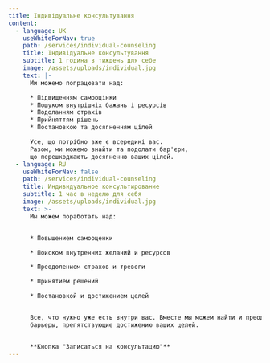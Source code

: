 ```yaml
---
title: Індивідуальне консультування
content:
  - language: UK
    useWhiteForNav: true
    path: /services/individual-counseling
    title: Індивідуальне консультування
    subtitle: 1 година в тиждень для себе
    image: /assets/uploads/individual.jpg
    text: |-
      Ми можемо попрацювати над:

      * Підвищенням самооцінки
      * Пошуком внутрішніх бажань і ресурсів
      * Подоланням страхів
      * Прийняттям рішень​
      * Постановкою та досягненням цілей

      Усе, що потрібно вже є всередині вас.
      Разом, ми можемо знайти та подолати бар'єри,
      що перешкоджають досягненню ваших цілей.
  - language: RU
    useWhiteForNav: false
    path: /services/individual-counseling
    title: Индивидуальное консультирование
    subtitle: 1 час в неделю для себя
    image: /assets/uploads/individual.jpg
    text: >-
      Мы можем поработать над:


      * Повышением самооценки

      * Поиском внутренних желаний и ресурсов

      * Преодолением страхов и тревоги

      * Принятием решений

      * Постановкой и достижением целей


      Все, что нужно уже есть внутри вас. Вместе мы можем найти и преодолеть
      барьеры, препятствующие достижению ваших целей.


      **Кнопка "Записаться на консультацию"**
---
```

